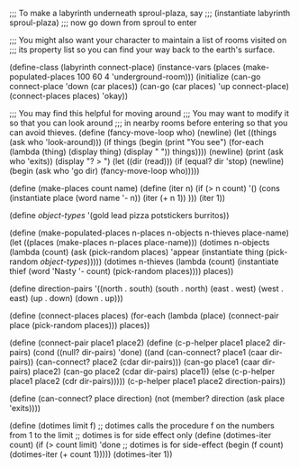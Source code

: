 ;;; To make a labyrinth underneath sproul-plaza, say
;;; (instantiate labyrinth sproul-plaza)
;;; now go down from sproul to enter

;;; You might also want your character to maintain a list of rooms visited on
;;; its property list so you can find your way back to the earth's surface.

(define-class (labyrinth connect-place)
  (instance-vars (places (make-populated-places 100 60 4 'underground-room)))
  (initialize
    (can-go connect-place 'down (car places))
    (can-go (car places) 'up connect-place)
    (connect-places places)
    'okay))

;;; You may find this helpful for moving around
;;; You may want to modify it so that you can look around
;;; in nearby rooms before entering so that you can avoid thieves. 
(define (fancy-move-loop who)
  (newline)
  (let ((things (ask who 'look-around)))
    (if things
	(begin (print "You see")
	       (for-each (lambda (thing)
			   (display thing)
			   (display " "))
			 things))))
  (newline)
  (print (ask who 'exits))
  (display "?  > ")
  (let ((dir (read)))
    (if (equal? dir 'stop)
	(newline)
	(begin (ask who 'go dir)
	       (fancy-move-loop who)))))



(define (make-places count name)
  (define (iter n)
    (if (> n count)
	'()
	(cons (instantiate place (word name '- n))
	      (iter (+ n 1)) )))
  (iter 1))

(define *object-types* '(gold lead pizza potstickers burritos))

(define (make-populated-places n-places n-objects n-thieves place-name)
  (let ((places (make-places n-places place-name)))
    (dotimes n-objects
	     (lambda (count)
	       (ask (pick-random places)
		    'appear
		    (instantiate thing (pick-random *object-types*)))))
    (dotimes n-thieves
	     (lambda (count)
	       (instantiate thief
			    (word 'Nasty '- count)
			    (pick-random places))))
    places))

(define direction-pairs '((north . south) (south . north)
			  (east . west) (west . east)
			  (up . down) (down . up)))

(define (connect-places places)
  (for-each (lambda (place)
	      (connect-pair place (pick-random places)))
	    places))

(define (connect-pair place1 place2)
  (define (c-p-helper place1 place2 dir-pairs)
    (cond ((null? dir-pairs) 'done)
     	  ((and (can-connect? place1 (caar dir-pairs))
	     	(can-connect? place2 (cdar dir-pairs)))
	   (can-go place1 (caar dir-pairs) place2)
	   (can-go place2 (cdar dir-pairs) place1))
	  (else (c-p-helper place1 place2 (cdr dir-pairs)))))
  (c-p-helper place1 place2 direction-pairs))

(define (can-connect? place direction)
  (not (member? direction (ask place 'exits))))

(define (dotimes limit f)
  ;; dotimes calls the procedure f on the numbers from 1 to the limit
  ;; dotimes is for side effect only
  (define (dotimes-iter count)
    (if (> count limit)
	'done ;; dotimes is for side-effect
	(begin (f count)
	       (dotimes-iter (+ count 1)))))
  (dotimes-iter 1))